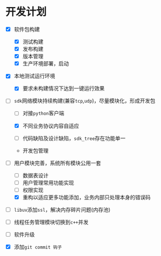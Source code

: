 # 开发计划

- [x] 软件包构建

  - [x] 测试构建
  - [x] 发布构建
  - [x] 版本管理
  - [x] 生产环境部署，启动
- [x] 本地测试运行环境

  - [x] 要求未构建情况下达到一键运行效果
- [ ] `sdk`网络模块持续构建(兼容`tcp`,`udp`)，尽量模块化，形成开发包
  - [ ] 对接`python`客户端

  - [x] 不同业务协议内容自适应
  - [ ] 代码缺陷及设计缺陷，`sdk_tree`存在功能单一
  - 开发包管理
- [ ] 用户模块完善，系统所有模块公用一套

  - [ ] 数据表设计
  - [ ] 用户管理常用功能实现
  - [ ] 权限实现
  - [x] 重构以适应更多功能添加，业务内部只处理本身的错误码
- [ ] `libuv`添加`ssl`，解决内存碎片问题(内存池)
- [ ] 线程任务管理模块切换到`c++`并发
- [ ] 软件升级
- [x] 添加`git commit 钩子`
